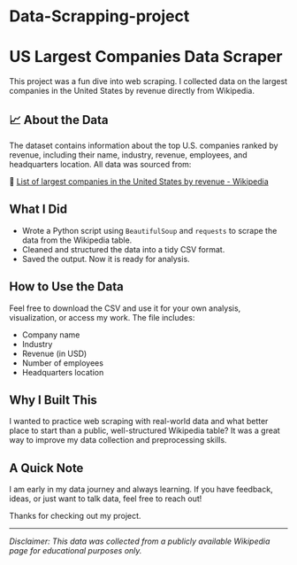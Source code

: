 # Data-Scrapping-project
#  US Largest Companies Data Scraper

This project was a fun dive into web scraping. I collected data on the largest companies in the United States by revenue directly from Wikipedia.

## 📈 About the Data

The dataset contains information about the top U.S. companies ranked by revenue, including their name, industry, revenue, employees, and headquarters location. All data was sourced from:

🔗 [List of largest companies in the United States by revenue - Wikipedia](https://en.wikipedia.org/wiki/List_of_largest_companies_in_the_United_States_by_revenue)

## What I Did

- Wrote a Python script using `BeautifulSoup` and `requests` to scrape the data from the Wikipedia table.
- Cleaned and structured the data into a tidy CSV format.
- Saved the output. Now it is ready for analysis.

## How to Use the Data

Feel free to download the CSV and use it for your own analysis, visualization, or access my work. The file includes:

- Company name
- Industry
- Revenue (in USD)
- Number of employees
- Headquarters location

## Why I Built This

I wanted to practice web scraping with real-world data and what better place to start than a public, well-structured Wikipedia table? It was a great way to improve my data collection and preprocessing skills.

## A Quick Note

I am early in my data journey and always learning. If you have feedback, ideas, or just want to talk data, feel free to reach out!

Thanks for checking out my project.

---

*Disclaimer: This data was collected from a publicly available Wikipedia page for educational purposes only.*
